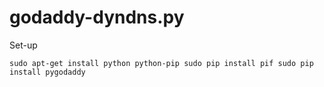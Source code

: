 # godaddy-dyndns.py

Set-up

`sudo apt-get install python python-pip
sudo pip install pif
sudo pip install pygodaddy`
